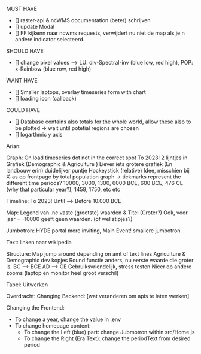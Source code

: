 MUST HAVE
- [] raster-api & ncWMS documentation (beter) schrijven 
- [] update Modal
- [] FF kijkenn naar ncwms requests, verwijdert nu niet de map als je n andere indicator selecteerd.

SHOULD HAVE
- [] change pixel values --> LU: div-Spectral-inv (blue low, red high), POP: x-Rainbow (blue row, red high)

WANT HAVE
- [] Smaller laptops, overlay timeseries  form with chart
- [] loading icon (callback)


COULD HAVE
- [] Database contains also totals for the whole world, allow these also to be plotted -> wait until potetial regions are chosen
- [] logarthmic y axis

Arian:

Graph:
On load timeseries dot not in the correct spot
To 2023! 
2 lijntjes in Grafiek (Demographic & Agriculture )
Liever iets grotere grafiek (En landbouw erin)
duidelijker puntje
Hockeystick (relative)
Idee, misschien bij X-as op frontpage by total population graph -> tickmarks represent the different time periods?
10000, 3000, 1300, 6000 BCE, 600 BCE, 476 CE (why that particular year?), 1459, 1750, etc etc

Timeline:
To 2023! 
Until --> Before 10.000 BCE

Map:
Legend van .nc vaste (grootste) waarden & Titel (Groter?)
Ook, voor jaar = -10000 geeft geen waarden. (of wel stipjes?)


Jumbotron:
HYDE portal more inviting, Main Event!
smallere jumbotron

Text:
linken naar wikipedia

Structure:
Map jump around depending on amt of text lines
Agriculture & Demographic dev kopjes
Round functie anders, nu eerste waarde die groter is.
BC --> BCE
AD --> CE
Gebruiksvriendelijk, stress testen
Nicer op andere zooms (laptop en monitor heel groot verschil)

Tabel:
Uitwerken




Overdracht:
Changing Backend:
[wat veranderen om apis te laten werken]

Changing the Frontend:
- To change a year, change the value in .env
- To change homepage content:
    - To change the Left (blue) part: change Jubmotron within src/Home.js 
    - To change the Right (Era Text): change the periodText from desired period 